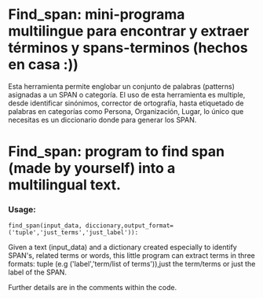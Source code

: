 # Find_span: mini-programa multilingue para encontrar y extraer términos y spans-terminos (hechos en casa :))
Esta herramienta permite englobar un conjunto de palabras (patterns) asignadas a un SPAN o categoría. El uso de esta herramienta es multiple, desde identificar sinónimos,  corrector de ortografía, hasta etiquetado de palabras en categorías como Persona, Organización, Lugar, lo único que necesitas es un diccionario donde para generar los SPAN.

# Find_span: program to find span (made by yourself) into a multilingual text.

### Usage:
    find_span(input_data, diccionary,output_format= ('tuple','just_terms','just_label')):

Given a text (input_data) and a dictionary created especially to identify SPAN's, related terms or words, this little program can extract terms in three formats: tuple (e.g ('label','term/list of terms')),just the term/terms or just the  label of the SPAN. 

Further details are in the comments within the code.
